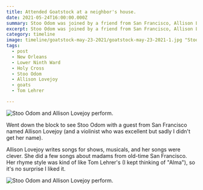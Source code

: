 ```yaml
---
title: Attended Goatstock at a neighbor's house.
date: 2021-05-24T16:00:00.000Z
summary: Stoo Odom was joined by a friend from San Francisco, Allison Lovejoy.
excerpt: Stoo Odom was joined by a friend from San Francisco, Allison Lovejoy.
category: timeline
image: timeline/goatstock-may-23-2021/goatstock-may-23-2021-1.jpg "Stoo Odom and Allison Lovejoy perform.")
tags:
  - post 
  - New Orleans
  - Lower Ninth Ward
  - Holy Cross
  - Stoo Odom
  - Allison Lovejoy
  - goats
  - Tom Lehrer

---
```


![Stoo Odom and Allison Lovejoy perform.](/static/img/timeline/goatstock-may-23-2021/goatstock-may-23-2021-1.jpg "Stoo Odom and Allison Lovejoy perform.")

Went down the block to see Stoo Odom with a guest from San Francisco named Allison Lovejoy (and a violinist who was excellent but sadly I didn't get her name).

Allison Lovejoy writes songs for shows, musicals, and her songs were clever. She did a few songs about madams from old-time San Francisco. Her rhyme style was kind of like Tom Lehrer's (I kept thinking of "Alma"), so it's no surprise I liked it.

![Stoo Odom and Allison Lovejoy perform.](/static/img/timeline/goatstock-may-23-2021/goatstock-may-23-2021-2.jpg "Stoo Odom and Allison Lovejoy perform.")